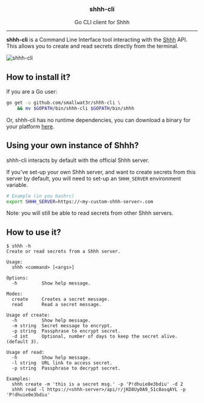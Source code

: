 <h3 align="center">shhh-cli</h3>
<p align="center">Go CLI client for Shhh</p>

---

**shhh-cli** is a Command Line Interface tool interacting with the 
[Shhh](https://github.com/smallwat3r) API.  
This allows you to create and read secrets directly from the 
terminal.

![shhh-cli](https://i.imgur.com/zGF2015.gif)  

## How to install it?  

If you are a Go user:
```sh
go get -u github.com/smallwat3r/shhh-cli \
    && mv $GOPATH/bin/shhh-cli $GOPATH/bin/shhh
```

Or, shhh-cli has no runtime dependencies, you can download a binary for 
your platform [here](https://github.com/smallwat3r/shhh-cli/releases).

## Using your own instance of Shhh?  

shhh-cli interacts by default with the official Shhh server.  

If you've set-up your own Shhh server, and want to create secrets 
from this server by default, you will need to set-up an `SHHH_SERVER`
environment variable.

```sh
# Example (in you bashrc)
export SHHH_SERVER=https://<my-custom-shhh-server>.com
```

Note: you will still be able to read secrets from other Shhh servers.

## How to use it?  

```console
$ shhh -h
Create or read secrets from a Shhh server.

Usage:
  shhh <command> [<args>]

Options:
  -h         Show help message.

Modes:
  create     Creates a secret message.
  read       Read a secret message.

Usage of create:
  -h         Show help message.
  -m string  Secret message to encrypt.
  -p string  Passphrase to encrypt secret.
  -d int     Optional, number of days to keep the secret alive. (default 3).

Usage of read:
  -h         Show help message.
  -l string  URL link to access secret.
  -p string  Passphrase to decrypt secret.

Examples:
  shhh create -m 'this is a secret msg.' -p 'P!dhuie0e3bdiu' -d 2
  shhh read -l https://<shhh-server>/api/r/jKD8Uy0A9_51c8asqAYL -p 'P!dhuie0e3bdiu'
```
